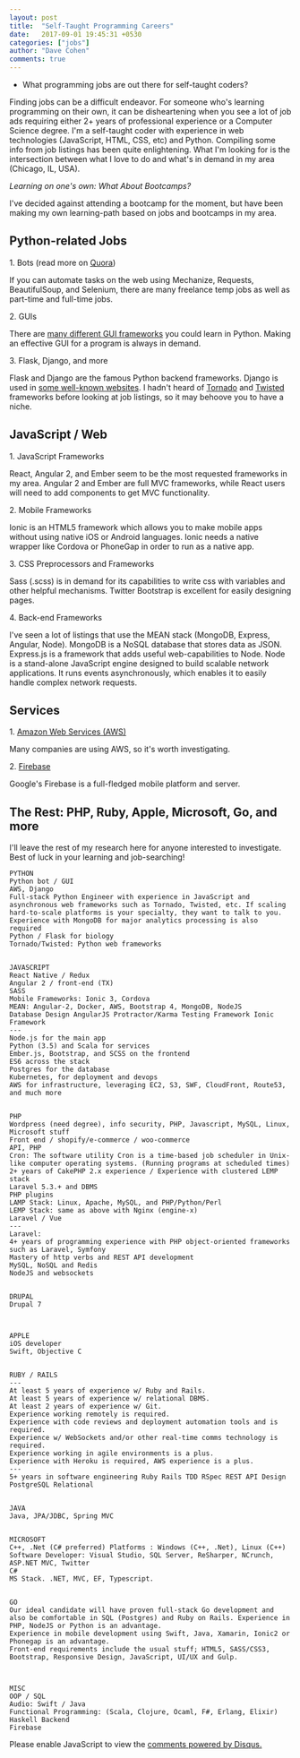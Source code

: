 ```yaml
---
layout: post
title:  "Self-Taught Programming Careers"
date:   2017-09-01 19:45:31 +0530
categories: ["jobs"]
author: "Dave Cohen"
comments: true
---
```


<style>pre {
    white-space: pre-wrap;       /* Since CSS 2.1 */
    white-space: -moz-pre-wrap;  /* Mozilla, since 1999 */
    white-space: -pre-wrap;      /* Opera 4-6 */
    white-space: -o-pre-wrap;    /* Opera 7 */
    word-wrap: break-word;       /* Internet Explorer 5.5+ */
}</style>

- What programming jobs are out there for self-taught coders?

Finding jobs can be a difficult endeavor. For someone who's learning programming on their own, it can be disheartening when you see a lot of job ads requiring either 2+ years of professional experience or a Computer Science degree. I'm a self-taught coder with experience in web technologies (JavaScript, HTML, CSS, etc) and Python. Compiling some info from job listings has been quite enlightening. What I'm looking for is the intersection between what I love to do and what's in demand in my area (Chicago, IL, USA).

*Learning on one's own: What About Bootcamps?*

I've decided against attending a bootcamp for the moment, but have been making my own learning-path based on jobs and bootcamps in my area.

## Python-related Jobs
1\. Bots (read more on [Quora](https://www.quora.com/How-can-I-write-a-bot-using-Python))

If you can automate tasks on the web using Mechanize, Requests, BeautifulSoup, and Selenium, there are many freelance temp jobs as well as part-time and full-time jobs.

2\. GUIs

There are [many different GUI frameworks](https://wiki.python.org/moin/GuiProgramming) you could learn in Python. Making an effective GUI for a program is always in demand.

3\. Flask, Django, and more

Flask and Django are the famous Python backend frameworks. Django is used in [some well-known websites](http://www.bedjango.com/blog/top-5-sites-built-django-framework/). I hadn't heard of [Tornado](http://www.tornadoweb.org/en/stable/) and [Twisted](https://twistedmatrix.com/trac/) frameworks before looking at job listings, so it may behoove you to have a niche.

## JavaScript / Web

1\. JavaScript Frameworks

React, Angular 2, and Ember seem to be the most requested frameworks in my area. Angular 2 and Ember are full MVC frameworks, while React users will need to add components to get MVC functionality.

2\. Mobile Frameworks

Ionic is an HTML5 framework which allows you to make mobile apps without using native iOS or Android languages. Ionic needs a native wrapper like Cordova or PhoneGap in order to run as a native app.

3\. CSS Preprocessors and Frameworks

Sass (.scss) is in demand for its capabilities to write css with variables and other helpful mechanisms. Twitter Bootstrap is excellent for easily designing pages.

4\. Back-end Frameworks

I've seen a lot of listings that use the MEAN stack (MongoDB, Express, Angular, Node). MongoDB is a NoSQL database that stores data as JSON. Express.js is a framework that adds useful web-capabilities to Node. Node is a stand-alone JavaScript engine designed to build scalable network applications. It runs events asynchronously, which enables it to easily handle complex network requests.

## Services

1\. [Amazon Web Services (AWS)](https://aws.amazon.com/what-is-aws/)

Many companies are using AWS, so it's worth investigating.

2\. [Firebase](https://firebase.google.com/products/)

Google's Firebase is a full-fledged mobile platform and server.


## The Rest: PHP, Ruby, Apple, Microsoft, Go, and more

I'll leave the rest of my research here for anyone interested to investigate. Best of luck in your learning and job-searching!


```
PYTHON
Python bot / GUI
AWS, Django
Full-stack Python Engineer with experience in JavaScript and asynchronous web frameworks such as Tornado, Twisted, etc. If scaling hard-to-scale platforms is your specialty, they want to talk to you. Experience with MongoDB for major analytics processing is also required
Python / Flask for biology
Tornado/Twisted: Python web frameworks


JAVASCRIPT
React Native / Redux
Angular 2 / front-end (TX)
SASS
Mobile Frameworks: Ionic 3, Cordova
MEAN: Angular-2, Docker, AWS, Bootstrap 4, MongoDB, NodeJS
Database Design AngularJS Protractor/Karma Testing Framework Ionic Framework
---
Node.js for the main app
Python (3.5) and Scala for services
Ember.js, Bootstrap, and SCSS on the frontend
ES6 across the stack
Postgres for the database
Kubernetes, for deployment and devops
AWS for infrastructure, leveraging EC2, S3, SWF, CloudFront, Route53, and much more


PHP
Wordpress (need degree), info security, PHP, Javascript, MySQL, Linux, Microsoft stuff
Front end / shopify/e-commerce / woo-commerce
API, PHP
Cron: The software utility Cron is a time-based job scheduler in Unix-like computer operating systems. (Running programs at scheduled times)
2+ years of CakePHP 2.x experience / Experience with clustered LEMP stack
Laravel 5.3.+ and DBMS
PHP plugins
LAMP Stack: Linux, Apache, MySQL, and PHP/Python/Perl
LEMP Stack: same as above with Nginx (engine-x)
Laravel / Vue
---
Laravel:
4+ years of programming experience with PHP object-oriented frameworks such as Laravel, Symfony
Mastery of http verbs and REST API development
MySQL, NoSQL and Redis
NodeJS and websockets


DRUPAL
Drupal 7



APPLE
iOS developer
Swift, Objective C


RUBY / RAILS
---
At least 5 years of experience w/ Ruby and Rails.
At least 5 years of experience w/ relational DBMS.
At least 2 years of experience w/ Git.
Experience working remotely is required.
Experience with code reviews and deployment automation tools and is required.
Experience w/ WebSockets and/or other real-time comms technology is required.
Experience working in agile environments is a plus.
Experience with Heroku is required, AWS experience is a plus.
---
5+ years in software engineering Ruby Rails TDD RSpec REST API Design PostgreSQL Relational


JAVA
Java, JPA/JDBC, Spring MVC


MICROSOFT
C++, .Net (C# preferred) Platforms : Windows (C++, .Net), Linux (C++)
Software Developer: Visual Studio, SQL Server, ReSharper, NCrunch, ASP.NET MVC, Twitter
C#
MS Stack. .NET, MVC, EF, Typescript.


GO
Our ideal candidate will have proven full-stack Go development and also be comfortable in SQL (Postgres) and Ruby on Rails. Experience in PHP, NodeJS or Python is an advantage.
Experience in mobile development using Swift, Java, Xamarin, Ionic2 or Phonegap is an advantage.
Front-end requirements include the usual stuff; HTML5, SASS/CSS3, Bootstrap, Responsive Design, JavaScript, UI/UX and Gulp.



MISC
OOP / SQL
Audio: Swift / Java
Functional Programming: (Scala, Clojure, Ocaml, F#, Erlang, Elixir)
Haskell Backend
Firebase
```

<div id="disqus_thread"></div>
<script>

/**
*  RECOMMENDED CONFIGURATION VARIABLES: EDIT AND UNCOMMENT THE SECTION BELOW TO INSERT DYNAMIC VALUES FROM YOUR PLATFORM OR CMS.
*  LEARN WHY DEFINING THESE VARIABLES IS IMPORTANT: https://disqus.com/admin/universalcode/#configuration-variables*/
/*
var disqus_config = function () {
this.page.url = PAGE_URL;  // Replace PAGE_URL with your page's canonical URL variable
this.page.identifier = PAGE_IDENTIFIER; // Replace PAGE_IDENTIFIER with your page's unique identifier variable
};
*/
(function() { // DON'T EDIT BELOW THIS LINE
var d = document, s = d.createElement('script');
s.src = 'https://techeffects.disqus.com/embed.js';
s.setAttribute('data-timestamp', +new Date());
(d.head || d.body).appendChild(s);
})();
</script>
<noscript>Please enable JavaScript to view the <a href="https://disqus.com/?ref_noscript">comments powered by Disqus.</a></noscript>

